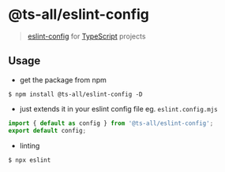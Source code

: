 # @ts-all/eslint-config
> [eslint-config](https://eslint.org) for [TypeScript](https://typescriptlang.org) projects

## Usage

* get the package from npm
```shell
$ npm install @ts-all/eslint-config -D
```

* just extends it in your eslint config file eg. `eslint.config.mjs`
```javascript
import { default as config } from '@ts-all/eslint-config';
export default config;
```

* linting
```shell
$ npx eslint
```
